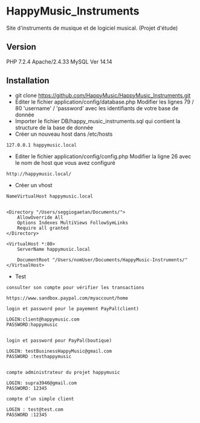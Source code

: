 # HappyMusic_Instruments

Site d'instruments de musique et de logiciel musical. (Projet d'étude)

## Version
  PHP 7.2.4
  Apache/2.4.33
  MySQL Ver 14.14

## Installation

  - git clone https://github.com/HappyMusic/HappyMusic_Instruments.git
  - Editer le fichier application/config/database.php Modifier les lignes 79 / 80 'username' / 'password' avec les identifiants de votre base de donnée
  - Importer le fichier DB/happy_music_instruments.sql qui contient la structure de la base de donnée
  - Créer un nouveau host dans /etc/hosts
  ```
  127.0.0.1 happymusic.local
  ```
  - Editer le fichier application/config/config.php Modifier la ligne 26 avec le nom de host que vous avez configuré
  ```
  http://happymusic.local/
  ```
  - Créer un vhost
  ```
  NameVirtualHost happymusic.local


  <Directory "/Users/seggiogaetan/Documents/">
      AllowOverride All
      Options Indexes MultiViews FollowSymLinks
      Require all granted
  </Directory>

  <VirtualHost *:80>
      ServerName happymusic.local

      DocumentRoot "/Users/nomUser/Documents/HappyMusic-Instruments/"
  </VirtualHost>

  ```

  - Test
  ```
  consulter son compte pour vérifier les transactions

 https://www.sandbox.paypal.com/myaccount/home

 login et password pour le payement PayPal(client)

 LOGIN:client@happymusic.com
 PASSWORD:happymusic


 login et password pour PayPal(boutique)

 LOGIN: testBusinessHappyMusic@gmail.com
 PASSWORD :testhappymusic


 compte administrateur du projet happymusic

 LOGIN: supra3946@gmail.com
 PASSWORD: 12345

 compte d’un simple client

 LOGIN : test@test.com
 PASSWORD :12345

  ```
